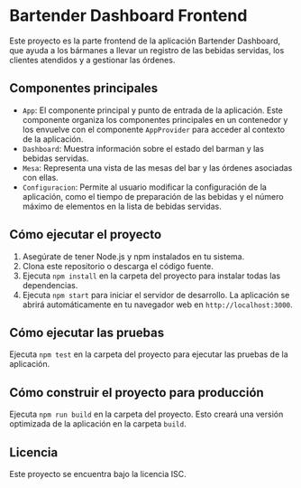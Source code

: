 # Bartender Dashboard Frontend

Este proyecto es la parte frontend de la aplicación Bartender Dashboard, que ayuda a los bármanes a llevar un registro de las bebidas servidas, los clientes atendidos y a gestionar las órdenes.


## Componentes principales

- `App`: El componente principal y punto de entrada de la aplicación. Este componente organiza los componentes principales en un contenedor y los envuelve con el componente `AppProvider` para acceder al contexto de la aplicación.
- `Dashboard`: Muestra información sobre el estado del barman y las bebidas servidas.
- `Mesa`: Representa una vista de las mesas del bar y las órdenes asociadas con ellas.
- `Configuracion`: Permite al usuario modificar la configuración de la aplicación, como el tiempo de preparación de las bebidas y el número máximo de elementos en la lista de bebidas servidas.

## Cómo ejecutar el proyecto

1. Asegúrate de tener Node.js y npm instalados en tu sistema.
2. Clona este repositorio o descarga el código fuente.
3. Ejecuta `npm install` en la carpeta del proyecto para instalar todas las dependencias.
4. Ejecuta `npm start` para iniciar el servidor de desarrollo. La aplicación se abrirá automáticamente en tu navegador web en `http://localhost:3000`.

## Cómo ejecutar las pruebas

Ejecuta `npm test` en la carpeta del proyecto para ejecutar las pruebas de la aplicación.

## Cómo construir el proyecto para producción

Ejecuta `npm run build` en la carpeta del proyecto. Esto creará una versión optimizada de la aplicación en la carpeta `build`.

## Licencia

Este proyecto se encuentra bajo la licencia ISC.
